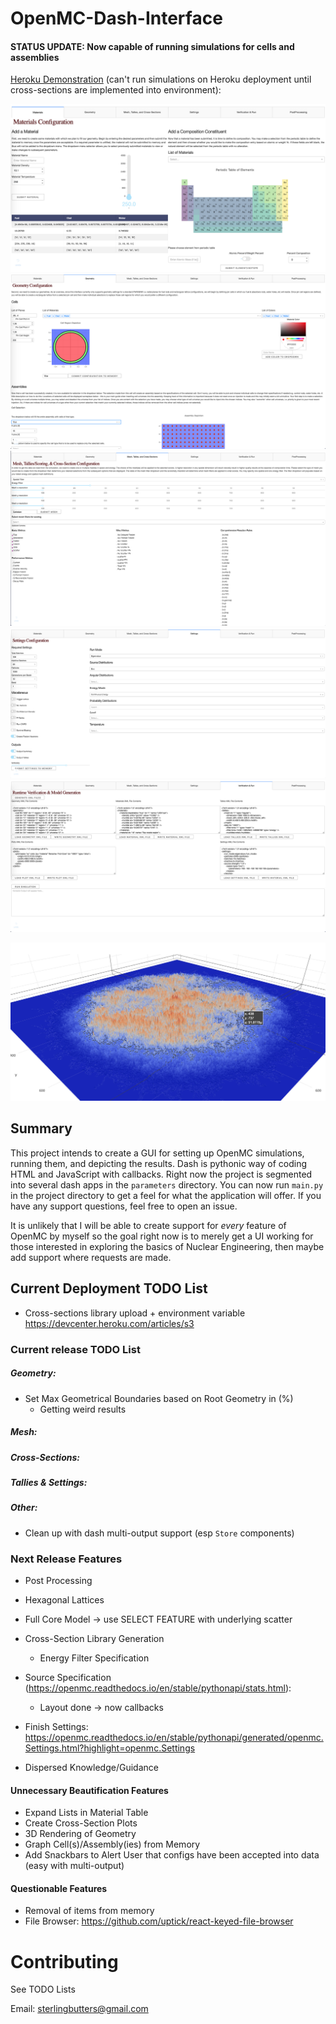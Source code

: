 # OpenMC-Dash-Interface
#### STATUS UPDATE: Now capable of running simulations for cells and assemblies

[Heroku Demonstration](https://openmc-dash-interface.herokuapp.com/parameters/material) 
(can't run simulations on Heroku deployment until cross-sections are implemented into environment):


![alt text](examples/material_demo_page.png)
![alt text](examples/geometry_demo_page.png)
![alt text](examples/mesh_demo_page.png)
![alt text](examples/settings_demo_page.png)
![alt text](examples/runtime_demo_page.png)

![alt text](examples/Score.png)

## Summary
This project intends to create a GUI for setting up OpenMC simulations, running them, and depicting the results. 
Dash is pythonic way of coding HTML and JavaScript with callbacks. Right now the project is segmented into several dash apps in 
the `parameters` directory. You can now run `main.py` in the project directory to get a feel for what the application will
offer. If you have any support questions, feel free to open an issue.

It is unlikely that I will be able to create support for *every* feature of OpenMC by myself so the goal right now is to 
merely get a UI working for those interested in exploring the basics of Nuclear Engineering, then maybe add support where requests 
are made. 

## Current Deployment TODO List
- Cross-sections library upload + environment variable
https://devcenter.heroku.com/articles/s3

### Current release TODO List
##### Geometry:
- Set Max Geometrical Boundaries based on Root Geometry in (%)
    - Getting weird results
##### Mesh:
##### Cross-Sections:
##### Tallies & Settings:
##### Other:
- Clean up with dash multi-output support (esp `Store` components)

### Next Release Features
- Post Processing
- Hexagonal Lattices
- Full Core Model -> use SELECT FEATURE with underlying scatter
- Cross-Section Library Generation
    - Energy Filter Specification 
- Source Specification (https://openmc.readthedocs.io/en/stable/pythonapi/stats.html): 
    - Layout done -> now callbacks
    
- Finish Settings: https://openmc.readthedocs.io/en/stable/pythonapi/generated/openmc.Settings.html?highlight=openmc.Settings
- Dispersed Knowledge/Guidance

#### Unnecessary Beautification Features
- Expand Lists in Material Table
- Create Cross-Section Plots
- 3D Rendering of Geometry
- Graph Cell(s)/Assembly(ies) from Memory
- Add Snackbars to Alert User that configs have been accepted into data (easy with multi-output)

#### Questionable Features
- Removal of items from memory
- File Browser: https://github.com/uptick/react-keyed-file-browser

# Contributing
See TODO Lists

Email: sterlingbutters@gmail.com
